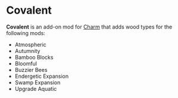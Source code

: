 # Covalent

**Covalent** is an add-on mod for [Charm](https://www.curseforge.com/minecraft/mc-mods/charm) that adds wood types for the following mods:

* Atmospheric
* Autumnity
* Bamboo Blocks
* Bloomful
* Buzzier Bees
* Endergetic Expansion
* Swamp Expansion
* Upgrade Aquatic